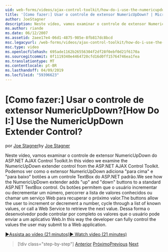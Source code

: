 ```yaml
---
uid: web-forms/videos/ajax-control-toolkit/how-do-i-use-the-numericupdown-extender-control
title: '[Como fazer:] Usar o controle de extensor NumericUpDown? | Microsoft Docs'
author: JoeStagner
description: Neste vídeo, vamos examinar o controle de extensor NumericUpDown do ASP.NET AJAX Control Toolkit. Vamos ver como o extensor NumericUpDown adiciona 'backup' e 'Desativado'...
ms.author: riande
ms.date: 06/12/2007
ms.assetid: 2aee17e4-06d1-4875-985e-8fb817dc8bcd
msc.legacyurl: /web-forms/videos/ajax-control-toolkit/how-do-i-use-the-numericupdown-extender-control
msc.type: video
ms.openlocfilehash: 695ade1162b26556304f2df28f0ebf0d21f6170a
ms.sourcegitcommit: 0f1119340e4464720cfd16d0ff15764746ea1fea
ms.translationtype: MT
ms.contentlocale: pt-BR
ms.lasthandoff: 04/09/2019
ms.locfileid: "59396623"
---
```

# <a name="how-do-i-use-the-numericupdown-extender-control"></a><span data-ttu-id="621b3-105">[Como fazer:] Usar o controle de extensor NumericUpDown?</span><span class="sxs-lookup"><span data-stu-id="621b3-105">[How Do I:] Use the NumericUpDown Extender Control?</span></span>

<span data-ttu-id="621b3-106">por [Joe Stagner](https://github.com/JoeStagner)</span><span class="sxs-lookup"><span data-stu-id="621b3-106">by [Joe Stagner](https://github.com/JoeStagner)</span></span>

<span data-ttu-id="621b3-107">Neste vídeo, vamos examinar o controle de extensor NumericUpDown do ASP.NET AJAX Control Toolkit.</span><span class="sxs-lookup"><span data-stu-id="621b3-107">In this video we examine the NumericUpDown extender control from the ASP.NET AJAX Control Toolkit.</span></span> <span data-ttu-id="621b3-108">Podemos ver como o extensor NumericUpDown adiciona "para cima" e "para baixo" botões a um controle TextBox do ASP.NET padrão.</span><span class="sxs-lookup"><span data-stu-id="621b3-108">We see how the NumericUpDown extender adds "up" and "down" buttons to a standard ASP.NET TextBox control.</span></span> <span data-ttu-id="621b3-109">Os botões permitem que o usuário incrementar ou decrementar um número, percorrer a lista de valores conhecidos ou chamar um serviço Web para recuperar o próximo valor.</span><span class="sxs-lookup"><span data-stu-id="621b3-109">The buttons allow the user to increment or decrement a number, cycle through a list of known values, or call a Web Service to retrieve the next value.</span></span> <span data-ttu-id="621b3-110">Dessa forma o desenvolvedor pode controlar por completo os valores que o usuário pode enviar a um aplicativo Web.</span><span class="sxs-lookup"><span data-stu-id="621b3-110">In this way the developer can fully control the values the user may submit to a Web application.</span></span>

[<span data-ttu-id="621b3-111">&#9654;Assista ao vídeo (21 minutos)</span><span class="sxs-lookup"><span data-stu-id="621b3-111">&#9654; Watch video (21 minutes)</span></span>](https://channel9.msdn.com/Blogs/ASP-NET-Site-Videos/how-do-i-use-the-numericupdown-extender-control)

> [!div class="step-by-step"]
> <span data-ttu-id="621b3-112">[Anterior](how-do-i-use-the-pagingbulletedlist-extender-control.md)
> [Próximo](how-do-i-use-the-aspnet-ajax-validatorcallout-extender.md)</span><span class="sxs-lookup"><span data-stu-id="621b3-112">[Previous](how-do-i-use-the-pagingbulletedlist-extender-control.md)
[Next](how-do-i-use-the-aspnet-ajax-validatorcallout-extender.md)</span></span>
